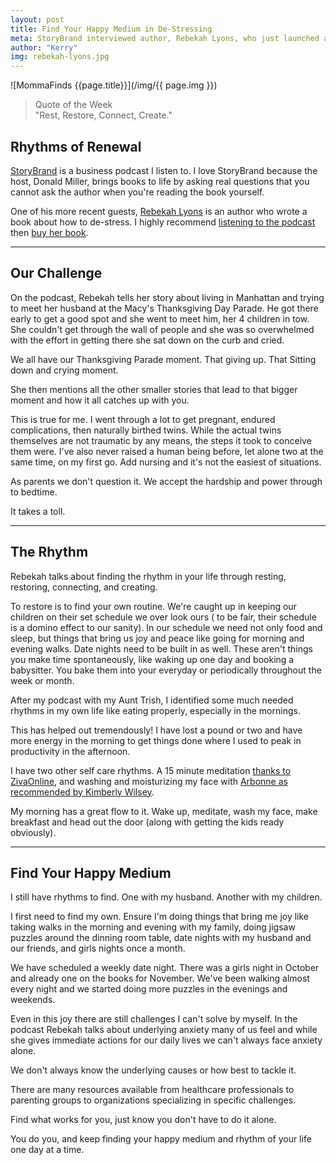 ```yaml
---
layout: post
title: Find Your Happy Medium in De-Stressing
meta: StoryBrand interviewed author, Rebekah Lyons, who just launched a book Rhythm of Renewal. Hear her story.
author: "Kerry"
img: rebekah-lyons.jpg
---
```


![MommaFinds {{page.title}}](/img/{{ page.img }})

> Quote of the Week <br> "Rest, Restore, Connect, Create."

## Rhythms of Renewal

[StoryBrand](https://podcasts.apple.com/podcast/id1092751338?ls=1&mt=2) is a business podcast I listen to. I love StoryBrand because the host, Donald Miller, brings books to life by asking real questions that you cannot ask the author when you're reading the book yourself.

One of his more recent guests, [Rebekah Lyons](https://rebekahlyons.com/) is an author who wrote a book about how to de-stress. I highly recommend [listening to the podcast](https://podcasts.apple.com/us/podcast/169-rebekah-lyons-the-magic-of-less-to-manage-stress/id1092751338?i=1000452614311) then [buy her book](https://amzn.to/32JZsmU).

---

## Our Challenge

On the podcast, Rebekah tells her story about living in Manhattan and trying to meet her husband at the Macy's Thanksgiving Day Parade. He got there early to get a good spot and she went to meet him, her 4 children in tow. She couldn't get through the wall of people and she was so overwhelmed with the effort in getting there she sat down on the curb and cried.

We all have our Thanksgiving Parade moment. That giving up. That Sitting down and crying moment.

She then mentions all the other smaller stories that lead to that bigger moment and how it all catches up with you.

This is true for me. I went through a lot to get pregnant, endured complications, then naturally birthed twins. While the actual twins themselves are not traumatic by any means, the steps it took to conceive them were. I've also never raised a human being before, let alone two at the same time, on my first go. Add nursing and it's not the easiest of situations.

As parents we don't question it. We accept the hardship and power through to bedtime.

It takes a toll.

---

## The Rhythm

Rebekah talks about finding the rhythm in your life through resting, restoring, connecting, and creating.

To restore is to find your own routine. We're caught up in keeping our children on their set schedule we over look ours ( to be fair, their schedule is a domino effect to our sanity). In our schedule we need not only food and sleep, but things that bring us joy and peace like going for morning and evening walks. Date nights need to be built in as well. These aren't things you make time spontaneously, like waking up one day and booking a babysitter. You bake them into your everyday or periodically throughout the week or month.

After my podcast with my Aunt Trish, I identified some much needed rhythms in my own life like eating properly, especially in the mornings.

This has helped out tremendously! I have lost a pound or two and have more energy in the morning to get things done where I used to peak in productivity in the afternoon.

I have two other self care rhythms. A 15 minute meditation [thanks to ZivaOnline](https://www.mommafinds.com/2018/10/06/mindfulness/), and washing and moisturizing my face with [Arbonne as recommended by Kimberly Wilsey](https://www.mommafinds.com/2019/09/08/life-work-passion/).

My morning has a great flow to it. Wake up, meditate, wash my face, make breakfast and head out the door (along with getting the kids ready obviously).

---

## Find Your Happy Medium

I still have rhythms to find. One with my husband. Another with my children.

I first need to find my own. Ensure I'm doing things that bring me joy like taking walks in the morning and evening with my family, doing jigsaw puzzles around the dinning room table, date nights with my husband and our friends, and girls nights once a month.

We have scheduled a weekly date night. There was a girls night in October and already one on the books for November. We've been walking almost every night and we started doing more puzzles in the evenings and weekends.

Even in this joy there are still challenges I can't solve by myself. In the podcast Rebekah talks about underlying anxiety many of us feel and while she gives immediate actions for our daily lives we can't always face anxiety alone.

We don't always know the underlying causes or how best to tackle it.

There are many resources available from healthcare professionals to parenting groups to organizations specializing in specific challenges.

Find what works for you, just know you don't have to do it alone.

You do you, and keep finding your happy medium and rhythm of your life one day at a time.
